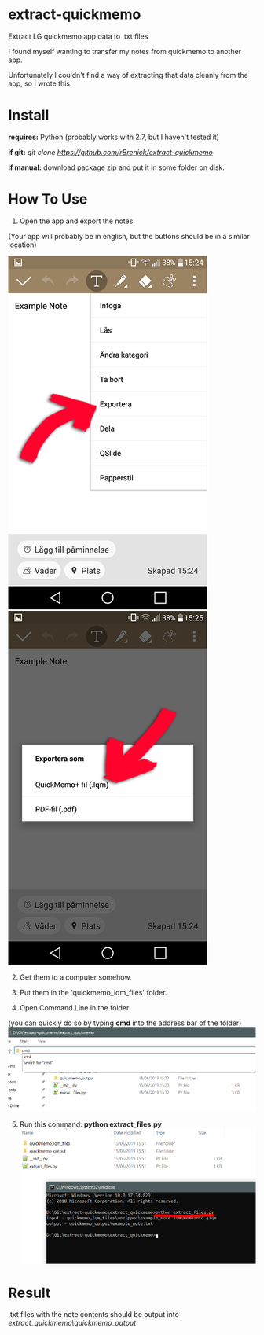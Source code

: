 # extract-quickmemo
Extract LG quickmemo app data to .txt files

I found myself wanting to transfer my notes from quickmemo to another app.

Unfortunately I couldn't find a way of extracting that data cleanly from the app, so I wrote this.


# Install

**requires:** Python (probably works with 2.7, but I haven't tested it)


**if git:** *git clone https://github.com/rBrenick/extract-quickmemo*


**if manual:** download package zip and put it in some folder on disk.


# How To Use

1. Open the app and export the notes.

(Your app will probably be in english, but the buttons should be in a similar location)

![export note 1](docs/quickmemo_export.png)
![export note 2](docs/quickmemo_export_as.png)

2. Get them to a computer somehow.

3. Put them in the 'quickmemo_lqm_files' folder.

4. Open Command Line in the folder

(you can quickly do so by typing **cmd** into the address bar of the folder)
![opening command line in folder](docs/quickmemo_start_command_line_in_folder.png)

5. Run this command: **python extract_files.py**
![opening command line in folder](docs/quickmemo_command_line_run.png)


# Result
.txt files with the note contents should be output into *extract_quickmemo\quickmemo_output*


